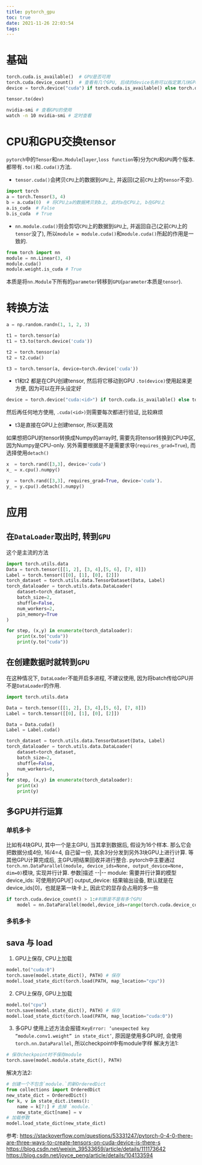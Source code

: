 ```yaml
---
title: pytorch_gpu
toc: true
date: 2021-11-26 22:03:54
tags:
---
```


# 基础
```python
torch.cuda.is_available()  # GPU是否可用
torch.cuda.device_count()  # 查看有几个GPU, 后续的device名称可以指定第几块GPU, 比如 tensor.to("cuda:0")
device = torch.device("cuda") if torch.cuda.is_available() else torch.device("cpu")

tensor.to(dev)
```

```sh
nvidia-smi # 查看GPU的使用
watch -n 10 nvidia-smi # 定时查看
```

# CPU和GPU交换tensor

`pytorch`中的`Tensor`和`nn.Module`(`layer`,`loss function`等)分为`CPU`和`GPU`两个版本. 都带有`.to()`和`.cuda()`方法.

- `tensor.cuda()`会拷贝`CPU`上的数据到`GPU`上, 并返回(之前`CPU`上的`tensor`不变).

```python
import torch
a = torch.Tensor(3, 4)
b = a.cuda(0)  # 将CPU上a的数据拷贝到b上, 此时a在CPU上, b在GPU上
a.is_cuda  # False
b.is_cuda  # True
```

- `nn.module.cuda()`则会剪切`CPU`上的数据到`GPU`上, 并返回自己(之前`CPU`上的`tensor`没了), 所以`module = module.cuda()`和`module.cuda()`所起的作用是一致的.

```python
from torch import nn
module = nn.Linear(3, 4)
module.cuda()
module.weight.is_cuda # True
```

本质是将`nn.Module`下所有的`parameter`转移到`GPU`(`parameter`本质是`tensor`).

# 转换方法

```python
a = np.random.randn(1, 1, 2, 3)

t1 = torch.tensor(a)
t1 = t3.to(torch.device('cuda'))

t2 = torch.tensor(a)
t2 = t2.cuda() 

t3 = torch.tensor(a, device=torch.device('cuda'))
```

- t1和t2 都是在CPU创建tensor, 然后将它移动到GPU
`.to(device)`使用起来更方便, 因为可以在开头设定好
```python
device = torch.device("cuda:<id>") if torch.cuda.is_available() else torch.device("cpu")
```
然后再任何地方使用, `.cuda(<id>)`则需要每次都进行验证, 比较麻烦

- t3是直接在GPU上创建tensor, 所以更高效


如果想把GPU的tensor转换成Numpy的array时, 需要先将tensor转换到CPU中区, 因为Numpy是CPU-only. 另外需要根据是不是需要求导(`requires_grad=True`), 而选择使用`detach()`

```python
x  = torch.rand([3,3], device='cuda')
x_ = x.cpu().numpy()

y  = torch.rand([3,3], requires_grad=True, device='cuda').
y_ = y.cpu().detach().numpy()
```

# 应用
## 在`DataLoader`取出时, 转到`GPU`

这个是主流的方法

```python
import torch.utils.data
Data = torch.tensor([[1, 2], [3, 4],[5, 6], [7, 8]])
Label = torch.tensor([[0], [1], [0], [2]])
torch_dataset = torch.utils.data.TensorDataset(Data, Label)
torch_dataloader = torch.utils.data.DataLoader(
    dataset=torch_dataset,
    batch_size=2,
    shuffle=False,
    num_workers=2,
    pin_memory=True
)

for step, (x,y) in enumerate(torch_dataloader):
    print(x.to("cuda"))
    print(y.to("cuda"))
```

## 在创建数据时就转到`GPU`

在这种情况下, `DataLoader`不能开启多进程, 不建议使用, 因为将batch传给GPU并不是`DataLoader`的作用.

```python
import torch.utils.data

Data = torch.tensor([[1, 2], [3, 4],[5, 6], [7, 8]])
Label = torch.tensor([[0], [1], [0], [2]])

Data = Data.cuda()
Label = Label.cuda()

torch_dataset = torch.utils.data.TensorDataset(Data, Label)
torch_dataloader = torch.utils.data.DataLoader(
    dataset=torch_dataset,
    batch_size=2,
    shuffle=False,
    num_workers=0,
)
for step, (x,y) in enumerate(torch_dataloader):
    print(x)
    print(y)

```

## 多GPU并行运算

### 单机多卡
比如有4块GPU, 其中一个是主GPU, 当其拿到数据后, 假设为16个样本. 那么它会把数据分成4份, 16/4=4, 自己留一份, 其余3分分发到另外3块GPU上进行计算. 等其他GPU计算完成后, 主GPU把结果回收并进行整合.
pytorch中主要通过`torch.nn.DataParallel(module, device_ids=None, output_device=None, dim=0)`模块, 实现并行计算.
参数|描述
--|--
module: 需要并行计算的模型
device_ids: 可使用的GPU们
output_device: 结果输出设备, 默认就是在device_ids[0]，也就是第一块卡上, 因此它的显存会占用的多一些

```python
if torch.cuda.device_count() > 1:#判断是不是有多个GPU
    model = nn.DataParallel(model,device_ids=range(torch.cuda.device_count()))
```


### 多机多卡


## sava 与 load

1. GPU上保存, CPU上加载

```python
model.to("cuda:0")
torch.save(model.state_dict(), PATH) # 保存
model.load_state_dict(torch.load(PATH, map_location="cpu"))
```

2. CPU上保存, GPU上加载

```python
model.to("cpu")
torch.save(model.state_dict(), PATH) # 保存
model.load_state_dict(torch.load(PATH, map_location="cuda:0"))
```

3. 多GPU
使用上述方法会报错:`KeyError: ‘unexpected key “module.conv1.weight” in state_dict’`, 原因是使用多GPU时, 会使用`torch.nn.DataParallel`, 所以checkpoint中有module字样
解决方法1:
```python
# 保存checkpoint时不保存module
torch.save(model.module.state_dict(), PATH)
```

解决方法2:
```python
# 创建一个不包含`module.`的新OrderedDict
from collections import OrderedDict
new_state_dict = OrderedDict()
for k, v in state_dict.items():
    name = k[7:] # 去掉 `module.`
    new_state_dict[name] = v
# 加载参数
model.load_state_dict(new_state_dict)
```

参考:
https://stackoverflow.com/questions/53331247/pytorch-0-4-0-there-are-three-ways-to-create-tensors-on-cuda-device-is-there-s
https://blog.csdn.net/weixin_39533659/article/details/111173642
https://blog.csdn.net/joyce_peng/article/details/104133594